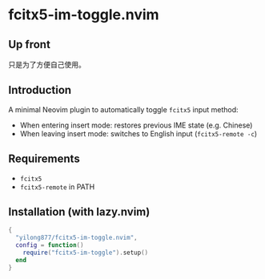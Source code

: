 # fcitx5-im-toggle.nvim

## Up front

只是为了方便自己使用。

## Introduction

A minimal Neovim plugin to automatically toggle `fcitx5` input method:

- When entering insert mode: restores previous IME state (e.g. Chinese)
- When leaving insert mode: switches to English input (`fcitx5-remote -c`)

## Requirements

- `fcitx5`
- `fcitx5-remote` in PATH

## Installation (with lazy.nvim)

```lua
{
  "yilong877/fcitx5-im-toggle.nvim",
  config = function()
    require("fcitx5-im-toggle").setup()
  end
}


